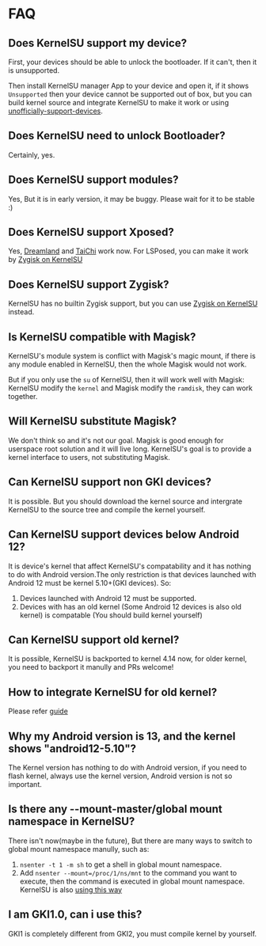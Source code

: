 # FAQ

## Does KernelSU support my device?

First, your devices should be able to unlock the bootloader. If it can't, then it is unsupported.

Then install KernelSU manager App to your device and open it, if it shows `Unsupported` then your device cannot be supported out of box, but you can build kernel source and integrate KernelSU to make it work or using [unofficially-support-devices](unofficially-support-devices).

## Does KernelSU need to unlock Bootloader?

Certainly, yes.

## Does KernelSU support modules?

Yes, But it is in early version, it may be buggy. Please wait for it to be stable :)

## Does KernelSU support Xposed?

Yes, [Dreamland](https://github.com/canyie/Dreamland) and [TaiChi](https::/taichi.cool) work now. For LSPosed, you can make it work by [Zygisk on KernelSU](https://github.com/Dr-TSNG/ZygiskOnKernelSU)

## Does KernelSU support Zygisk?

KernelSU has no builtin Zygisk support, but you can use [Zygisk on KernelSU](https://github.com/Dr-TSNG/ZygiskOnKernelSU) instead.

## Is KernelSU compatible with Magisk?

KernelSU's module system is conflict with Magisk's magic mount, if there is any module enabled in KernelSU, then the whole Magisk would not work.

But if you only use the `su` of KernelSU, then it will work well with Magisk: KernelSU modify the `kernel` and Magisk modify the `ramdisk`, they can work together.

## Will KernelSU substitute Magisk?

We don't think so and it's not our goal. Magisk is good enough for userspace root solution and it will live long. KernelSU's goal is to provide a kernel interface to users, not substituting Magisk.

## Can KernelSU support non GKI devices?

It is possible. But you should download the kernel source and intergrate KernelSU to the source tree and compile the kernel yourself.

## Can KernelSU support devices below Android 12?

It is device's kernel that affect KernelSU's compatability and it has nothing to do with Android version.The only restriction is that devices launched with Android 12 must be kernel 5.10+(GKI devices). So:

1. Devices launched with Android 12 must be supported.
2. Devices with has an old kernel (Some Android 12 devices is also old kernel) is compatable (You should build kernel yourself)

## Can KernelSU support old kernel?

It is possible, KernelSU is backported to kernel 4.14 now, for older kernel, you need to backport it manully and PRs welcome!

## How to integrate KernelSU for old kernel?

Please refer [guide](how-to-integrate-for-non-gki)

## Why my Android version is 13, and the kernel shows "android12-5.10"?

The Kernel version has nothing to do with Android version, if you need to flash kernel, always use the kernel version, Android version is not so important.

## Is there any --mount-master/global mount namespace in KernelSU?

There isn't now(maybe in the future), But there are many ways to switch to global mount namespace manully, such as:

1. `nsenter -t 1 -m sh` to get a shell in global mount namespace.
2. Add `nsenter --mount=/proc/1/ns/mnt` to the command you want to execute, then the command is executed in global mount namespace. KernelSU is also [using this way](https://github.com/tiann/KernelSU/blob/77056a710073d7a5f7ee38f9e77c9fd0b3256576/manager/app/src/main/java/me/weishu/kernelsu/ui/util/KsuCli.kt#L115)

## I am GKI1.0, can i use this?

GKI1 is completely different from GKI2, you must compile kernel by yourself.

